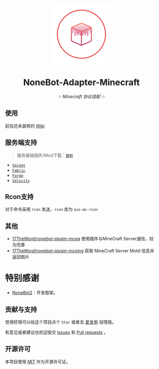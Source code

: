 <p align="center">
  <img src="https://raw.githubusercontent.com/17TheWord/nonebot-adapter-minecraft/main/assets/logo.png" width="200" height="200" alt="nonebot-adapter-minecraft">
</p>

<div align="center">

# NoneBot-Adapter-Minecraft

_✨ Minecraft 协议适配 ✨_

</div>

## 使用

前往还未装修的 [Wiki](https://github.com/17TheWord/nonebot-adapter-spigot/wiki)

## 服务端支持

> 服务器端插件/Mod下载：[`鹊桥`](https://github.com/17TheWord/QueQiao)

- [`Spigot`](https://www.spigotmc.org/)
- [`Fabric`](https://fabricmc.net/)
- [`Forge`](https://files.minecraftforge.net/)
- [`Velocity`](https://papermc.io/software/velocity)

## Rcon支持

对于命令采用 `rcon` 发送，`rcon` 库为 `aio-mc-rcon`

## 其他

- [17TheWord/nonebot-plugin-mcqq](https://github.com/17TheWord/nonebot-plugin-mcqq) 使用插件与MineCraft Server通信，较为完善
- [17TheWord/nonebot-plugin-mcping](https://github.com/17TheWord/nonebot-plugin-mcqq) 获取 MineCraft Server Motd 信息并返回图片

# 特别感谢

- [NoneBot2](https://github.com/nonebot/nonebot2)：开发框架。

## 贡献与支持

觉得好用可以给这个项目点个 `Star` 或者去 [爱发电](https://afdian.net/a/17TheWord) 投喂我。

有意见或者建议也欢迎提交 [Issues](https://github.com/17TheWord/nonebot-adapter-minecraft/issues)
和 [Pull requests](https://github.com/17TheWord/nonebot-adapter-minecraft/pulls) 。

## 开源许可

本项目使用 [MIT](./LICENSE) 作为开源许可证。
